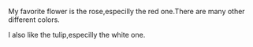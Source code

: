 My favorite flower is the rose,especilly the red one.There are many other different colors.


I also like the tulip,especilly the white one.
